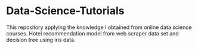 # Data-Science-Tutorials
This repository applying the knowledge I obtained from online data science courses.
Hotel recommendation model from web scraper data set and decision tree using iris data.
